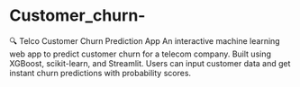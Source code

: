 # Customer_churn-
🔍 Telco Customer Churn Prediction App  An interactive machine learning web app to predict customer churn for a telecom company. Built using XGBoost, scikit-learn, and Streamlit. Users can input customer data and get instant churn predictions with probability scores.
